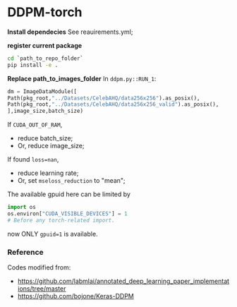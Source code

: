 # DDPM-torch



**Install dependecies**
See reauirements.yml;

**register current package**
````bash
cd `path_to_repo_folder`
pip install -e .
````

**Replace path_to_images_folder**
In `ddpm.py::RUN_1`:

````python
dm = ImageDataModule([
Path(pkg_root,"../Datasets/CelebAHQ/data256x256").as_posix(),
Path(pkg_root,"../Datasets/CelebAHQ/data256x256_valid").as_posix(),
],image_size,batch_size)
````

If `CUDA_OUT_OF_RAM`,
* reduce batch_size;
* Or, reduce image_size;


If found `loss=nan`,
* reduce learning rate;
* Or, set `mseloss_reduction` to  "mean";

The available gpuid here can be limited by  
````python
import os
os.environ["CUDA_VISIBLE_DEVICES"] = 1
# Before any torch-related import.
````
now ONLY `gpuid=1` is available.


### Reference
Codes modified from:
- https://github.com/labmlai/annotated_deep_learning_paper_implementations/tree/master
- https://github.com/bojone/Keras-DDPM

